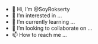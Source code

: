 - 👋 Hi, I’m @SoyRokserty
- 👀 I’m interested in ...
- 🌱 I’m currently learning ...
- 💞️ I’m looking to collaborate on ...
- 📫 How to reach me ...

<!---
SoyRokserty/SoyRokserty is a ✨ special ✨ repository because its `README.md` (this file) appears on your GitHub profile.
You can click the Preview link to take a look at your changes.
--->
